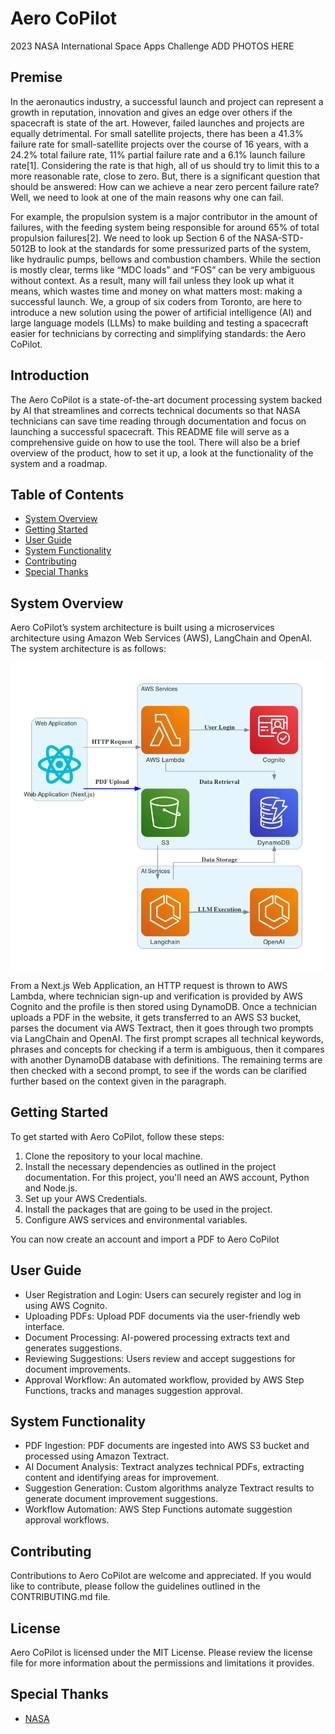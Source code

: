 # Aero CoPilot
2023 NASA International Space Apps Challenge
ADD PHOTOS HERE

## Premise
In the aeronautics industry, a successful launch and project can represent a growth in reputation, innovation and gives an edge over others if the spacecraft is state of the art. However, failed launches and projects are equally detrimental. For small satellite projects, there has been a 41.3% failure rate for small-satellite projects over the course of 16 years, with a 24.2% total failure rate, 11% partial failure rate and a 6.1% launch failure rate[1]. Considering the rate is that high, all of us should try to limit this to a more reasonable rate, close to zero. But, there is a significant question that should be answered: How can we achieve a near zero percent failure rate? Well, we need to look at one of the main reasons why one can fail.

For example, the propulsion system is a major contributor in the amount of failures, with the feeding system being responsible for around 65% of total propulsion failures[2]. We need to look up Section 6 of the NASA-STD-5012B to look at the standards for some pressurized parts of the system, like hydraulic pumps, bellows and combustion chambers. While the section is mostly clear, terms like “MDC loads” and “FOS” can be very ambiguous without context. As a result, many will fail unless they look up what it means, which wastes time and money on what matters most: making a successful launch. We, a group of six coders from Toronto, are here to introduce a new solution using the power of artificial intelligence (AI) and large language models (LLMs) to make building and testing a spacecraft easier for technicians by correcting and simplifying standards: the Aero CoPilot.

## Introduction
The Aero CoPilot is a state-of-the-art document processing system backed by AI that streamlines and corrects technical documents so that NASA technicians can save time reading through documentation and focus on launching a successful spacecraft. This README file will serve as a comprehensive guide on how to use the tool. There will also be a brief overview of the product, how to set it up, a look at the functionality of the system and a roadmap. 


## Table of Contents

- [System Overview](#system-overview)
- [Getting Started](#getting-started)
- [User Guide](#user-guide)
- [System Functionality](#system-functionality)
- [Contributing](#contributing)
- [Special Thanks](#special-thanks)

## System Overview
Aero CoPilot’s system architecture is built using a microservices architecture using Amazon Web Services (AWS), LangChain and OpenAI. The system architecture is as follows:


<img src="screenshots/system.png" alt="System Architecture" width="500"/>

From a Next.js Web Application, an HTTP request is thrown to AWS Lambda, where technician sign-up and verification is provided by AWS Cognito and the profile is then stored using DynamoDB. Once a technician uploads a PDF in the website, it gets transferred to an AWS S3 bucket, parses the document via AWS Textract, then it goes through two prompts via LangChain and OpenAI. The first prompt scrapes all technical keywords, phrases and concepts for checking if a term is ambiguous, then it compares with another DynamoDB database with definitions. The remaining terms are then checked with a second prompt, to see if the words can be clarified further based on the context given in the paragraph.

## Getting Started

To get started with Aero CoPilot, follow these steps:

1. Clone the repository to your local machine.
2. Install the necessary dependencies as outlined in the project documentation. For this project, you'll need an AWS account, Python and Node.js.
3. Set up your AWS Credentials.
4. Install the packages that are going to be used in the project.
5. Configure AWS services and environmental variables.

You can now create an account and import a PDF to Aero CoPilot

## User Guide

- User Registration and Login: Users can securely register and log in using AWS Cognito.
- Uploading PDFs: Upload PDF documents via the user-friendly web interface.
- Document Processing: AI-powered processing extracts text and generates suggestions.
- Reviewing Suggestions: Users review and accept suggestions for document improvements.
- Approval Workflow: An automated workflow, provided by AWS Step Functions, tracks and manages suggestion approval.



## System Functionality

- PDF Ingestion: PDF documents are ingested into AWS S3 bucket and processed using Amazon Textract.
- AI Document Analysis: Textract analyzes technical PDFs, extracting content and identifying areas for improvement.
- Suggestion Generation: Custom algorithms analyze Textract results to generate document improvement suggestions.
- Workflow Automation: AWS Step Functions automate suggestion approval workflows.


## Contributing

Contributions to Aero CoPilot are welcome and appreciated. If you would like to contribute, please follow the guidelines outlined in the CONTRIBUTING.md file.

## License

Aero CoPilot is licensed under the MIT License. Please review the license file for more information about the permissions and limitations it provides.

## Special Thanks

* [NASA](https://www.nasa.gov/)
